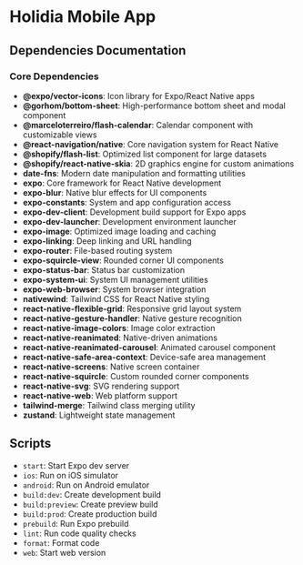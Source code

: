 # Holidia Mobile App

## Dependencies Documentation

### Core Dependencies

- **@expo/vector-icons**: Icon library for Expo/React Native apps
- **@gorhom/bottom-sheet**: High-performance bottom sheet and modal component
- **@marceloterreiro/flash-calendar**: Calendar component with customizable views
- **@react-navigation/native**: Core navigation system for React Native
- **@shopify/flash-list**: Optimized list component for large datasets
- **@shopify/react-native-skia**: 2D graphics engine for custom animations
- **date-fns**: Modern date manipulation and formatting utilities
- **expo**: Core framework for React Native development
- **expo-blur**: Native blur effects for UI components
- **expo-constants**: System and app configuration access
- **expo-dev-client**: Development build support for Expo apps
- **expo-dev-launcher**: Development environment launcher
- **expo-image**: Optimized image loading and caching
- **expo-linking**: Deep linking and URL handling
- **expo-router**: File-based routing system
- **expo-squircle-view**: Rounded corner UI components
- **expo-status-bar**: Status bar customization
- **expo-system-ui**: System UI management utilities
- **expo-web-browser**: System browser integration
- **nativewind**: Tailwind CSS for React Native styling
- **react-native-flexible-grid**: Responsive grid layout system
- **react-native-gesture-handler**: Native gesture recognition
- **react-native-image-colors**: Image color extraction
- **react-native-reanimated**: Native-driven animations
- **react-native-reanimated-carousel**: Animated carousel component
- **react-native-safe-area-context**: Device-safe area management
- **react-native-screens**: Native screen container
- **react-native-squircle**: Custom rounded corner components
- **react-native-svg**: SVG rendering support
- **react-native-web**: Web platform support
- **tailwind-merge**: Tailwind class merging utility
- **zustand**: Lightweight state management

## Scripts

- `start`: Start Expo dev server
- `ios`: Run on iOS simulator
- `android`: Run on Android emulator
- `build:dev`: Create development build
- `build:preview`: Create preview build
- `build:prod`: Create production build
- `prebuild`: Run Expo prebuild
- `lint`: Run code quality checks
- `format`: Format code
- `web`: Start web version

##
